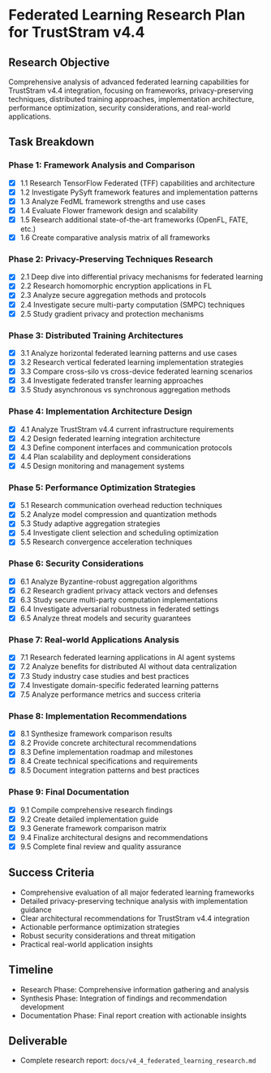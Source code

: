 # Federated Learning Research Plan for TrustStram v4.4

## Research Objective
Comprehensive analysis of advanced federated learning capabilities for TrustStram v4.4 integration, focusing on frameworks, privacy-preserving techniques, distributed training approaches, implementation architecture, performance optimization, security considerations, and real-world applications.

## Task Breakdown

### Phase 1: Framework Analysis and Comparison
- [x] 1.1 Research TensorFlow Federated (TFF) capabilities and architecture
- [x] 1.2 Investigate PySyft framework features and implementation patterns
- [x] 1.3 Analyze FedML framework strengths and use cases
- [x] 1.4 Evaluate Flower framework design and scalability
- [x] 1.5 Research additional state-of-the-art frameworks (OpenFL, FATE, etc.)
- [x] 1.6 Create comparative analysis matrix of all frameworks

### Phase 2: Privacy-Preserving Techniques Research
- [x] 2.1 Deep dive into differential privacy mechanisms for federated learning
- [x] 2.2 Research homomorphic encryption applications in FL
- [x] 2.3 Analyze secure aggregation methods and protocols
- [x] 2.4 Investigate secure multi-party computation (SMPC) techniques
- [x] 2.5 Study gradient privacy and protection mechanisms

### Phase 3: Distributed Training Architectures
- [x] 3.1 Analyze horizontal federated learning patterns and use cases
- [x] 3.2 Research vertical federated learning implementation strategies
- [x] 3.3 Compare cross-silo vs cross-device federated learning scenarios
- [x] 3.4 Investigate federated transfer learning approaches
- [x] 3.5 Study asynchronous vs synchronous aggregation methods

### Phase 4: Implementation Architecture Design
- [x] 4.1 Analyze TrustStram v4.4 current infrastructure requirements
- [x] 4.2 Design federated learning integration architecture
- [x] 4.3 Define component interfaces and communication protocols
- [x] 4.4 Plan scalability and deployment considerations
- [x] 4.5 Design monitoring and management systems

### Phase 5: Performance Optimization Strategies
- [x] 5.1 Research communication overhead reduction techniques
- [x] 5.2 Analyze model compression and quantization methods
- [x] 5.3 Study adaptive aggregation strategies
- [x] 5.4 Investigate client selection and scheduling optimization
- [x] 5.5 Research convergence acceleration techniques

### Phase 6: Security Considerations
- [x] 6.1 Analyze Byzantine-robust aggregation algorithms
- [x] 6.2 Research gradient privacy attack vectors and defenses
- [x] 6.3 Study secure multi-party computation implementations
- [x] 6.4 Investigate adversarial robustness in federated settings
- [x] 6.5 Analyze threat models and security guarantees

### Phase 7: Real-world Applications Analysis
- [x] 7.1 Research federated learning applications in AI agent systems
- [x] 7.2 Analyze benefits for distributed AI without data centralization
- [x] 7.3 Study industry case studies and best practices
- [x] 7.4 Investigate domain-specific federated learning patterns
- [x] 7.5 Analyze performance metrics and success criteria

### Phase 8: Implementation Recommendations
- [x] 8.1 Synthesize framework comparison results
- [x] 8.2 Provide concrete architectural recommendations
- [x] 8.3 Define implementation roadmap and milestones
- [x] 8.4 Create technical specifications and requirements
- [x] 8.5 Document integration patterns and best practices

### Phase 9: Final Documentation
- [x] 9.1 Compile comprehensive research findings
- [x] 9.2 Create detailed implementation guide
- [x] 9.3 Generate framework comparison matrix
- [x] 9.4 Finalize architectural designs and recommendations
- [x] 9.5 Complete final review and quality assurance

## Success Criteria
- Comprehensive evaluation of all major federated learning frameworks
- Detailed privacy-preserving technique analysis with implementation guidance
- Clear architectural recommendations for TrustStram v4.4 integration
- Actionable performance optimization strategies
- Robust security considerations and threat mitigation
- Practical real-world application insights

## Timeline
- Research Phase: Comprehensive information gathering and analysis
- Synthesis Phase: Integration of findings and recommendation development
- Documentation Phase: Final report creation with actionable insights

## Deliverable
- Complete research report: `docs/v4_4_federated_learning_research.md`